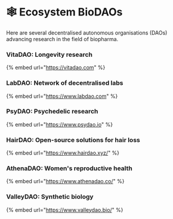 # 🕸 Ecosystem BioDAOs

Here are several decentralised autonomous organisations (DAOs) advancing research in the field of biopharma.&#x20;



### **VitaDAO:** **Longevity research**&#x20;

{% embed url="https://vitadao.com" %}

### **LabDAO:** Network of decentralised labs

{% embed url="https://www.labdao.com" %}

### **PsyDAO:** Psychedelic research&#x20;

{% embed url="https://www.psydao.io" %}

### **HairDAO:** Open-source solutions for hair loss

{% embed url="https://www.hairdao.xyz/" %}

### AthenaDAO: Women's reproductive health&#x20;

{% embed url="https://www.athenadao.co/" %}

### ValleyDAO: Synthetic biology

{% embed url="https://www.valleydao.bio/" %}
